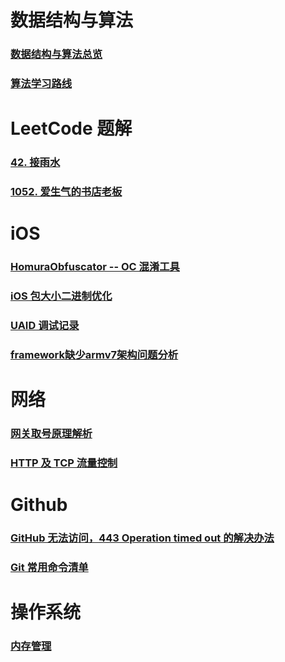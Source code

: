 # 数据结构与算法

### [数据结构与算法总览](https://imanarron.github.io/datastructoverview)

### [算法学习路线](https://imanarron.github.io/algorithmpath)

# LeetCode 题解

### [42. 接雨水](https://imanarron.github.io/trapping-rain-water)

### [1052. 爱生气的书店老板](https://imanarron.github.io/grumpy-bookstore-owner)


# iOS

### [HomuraObfuscator -- OC 混淆工具](https://imanarron.github.io/homuraobfuscator)

### [iOS 包大小二进制优化](https://imanarron.github.io/ios-app-binary-optimization)

### [UAID 调试记录](https://imanarron.github.io/uaiddebug)

### [framework缺少armv7架构问题分析](https://imanarron.github.io/frameworklostarmv7)

# 网络

### [网关取号原理解析](https://imanarron.github.io/oneloginprinciple)

### [HTTP 及 TCP 流量控制](https://imanarron.github.io/http-tcp)

# Github

### [GitHub 无法访问，443 Operation timed out 的解决办法](https://imanarron.github.io/github-443-resolution)

### [Git 常用命令清单](https://imanarron.github.io/git-cheat-sheet)

# 操作系统

### [内存管理](https://imanarron.github.io/memory-management)